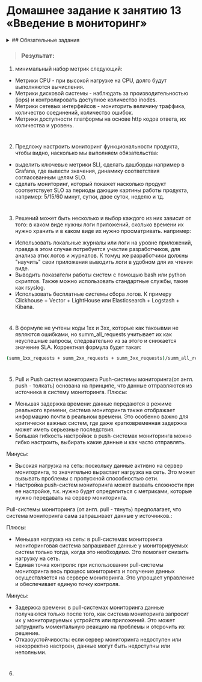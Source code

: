 # Домашнее задание к занятию 13 «Введение в мониторинг»


<details> <summary> ## Обязательные задания </summary>

1. Вас пригласили настроить мониторинг на проект. На онбординге вам рассказали, что проект представляет из себя 
платформу для вычислений с выдачей текстовых отчетов, которые сохраняются на диск. Взаимодействие с платформой 
осуществляется по протоколу http. Также вам отметили, что вычисления загружают ЦПУ. Какой минимальный набор метрик вы
выведите в мониторинг и почему?
#
2. Менеджер продукта посмотрев на ваши метрики сказал, что ему непонятно что такое RAM/inodes/CPUla. Также он сказал, 
что хочет понимать, насколько мы выполняем свои обязанности перед клиентами и какое качество обслуживания. Что вы 
можете ему предложить?
#
3. Вашей DevOps команде в этом году не выделили финансирование на построение системы сбора логов. Разработчики в свою 
очередь хотят видеть все ошибки, которые выдают их приложения. Какое решение вы можете предпринять в этой ситуации, 
чтобы разработчики получали ошибки приложения?
#
4. Вы, как опытный SRE, сделали мониторинг, куда вывели отображения выполнения SLA=99% по http кодам ответов. 
Вычисляете этот параметр по следующей формуле: summ_2xx_requests/summ_all_requests. Данный параметр не поднимается выше 
70%, но при этом в вашей системе нет кодов ответа 5xx и 4xx. Где у вас ошибка?
#
5. Опишите основные плюсы и минусы pull и push систем мониторинга.
#
6. Какие из ниже перечисленных систем относятся к push модели, а какие к pull? А может есть гибридные?

    - Prometheus 
    - TICK
    - Zabbix
    - VictoriaMetrics
    - Nagios

#
7. Склонируйте себе [репозиторий](https://github.com/influxdata/sandbox/tree/master) и запустите TICK-стэк, 
используя технологии docker и docker-compose.

В виде решения на это упражнение приведите скриншот веб-интерфейса ПО chronograf (`http://localhost:8888`). 

P.S.: если при запуске некоторые контейнеры будут падать с ошибкой - проставьте им режим `Z`, например
`./data:/var/lib:Z`
#
8. Перейдите в веб-интерфейс Chronograf (http://localhost:8888) и откройте вкладку Data explorer.
        
    - Нажмите на кнопку Add a query
    - Изучите вывод интерфейса и выберите БД telegraf.autogen
    - В `measurments` выберите cpu->host->telegraf-getting-started, а в `fields` выберите usage_system. Внизу появится график утилизации cpu.
    - Вверху вы можете увидеть запрос, аналогичный SQL-синтаксису. Поэкспериментируйте с запросом, попробуйте изменить группировку и интервал наблюдений.

Для выполнения задания приведите скриншот с отображением метрик утилизации cpu из веб-интерфейса.
#
9. Изучите список [telegraf inputs](https://github.com/influxdata/telegraf/tree/master/plugins/inputs). 
Добавьте в конфигурацию telegraf следующий плагин - [docker](https://github.com/influxdata/telegraf/tree/master/plugins/inputs/docker):
```
[[inputs.docker]]
  endpoint = "unix:///var/run/docker.sock"
```

Дополнительно вам может потребоваться донастройка контейнера telegraf в `docker-compose.yml` дополнительного volume и 
режима privileged:
```
  telegraf:
    image: telegraf:1.4.0
    privileged: true
    volumes:
      - ./etc/telegraf.conf:/etc/telegraf/telegraf.conf:Z
      - /var/run/docker.sock:/var/run/docker.sock:Z
    links:
      - influxdb
    ports:
      - "8092:8092/udp"
      - "8094:8094"
      - "8125:8125/udp"
```

После настройке перезапустите telegraf, обновите веб интерфейс и приведите скриншотом список `measurments` в 
веб-интерфейсе базы telegraf.autogen . Там должны появиться метрики, связанные с docker.

Факультативно можете изучить какие метрики собирает telegraf после выполнения данного задания.

</details>

> ### Результат:
>
1. минимальный набор метрик следующий:
- Метрики CPU - при высокой нагрузке на CPU, долго будут выполняются вычисления.
- Метрики дисковой системы - наблюдать за производительностью (iops) и контролировать доступное количество inodes.
- Метрики сетевых интерфейсов - мониторить величину траффика, количество соединений, количество ошибок. 
- Метрики доступности платформы на основе http кодов ответа, их количества и уровень.
#
2. Предложу настроить мониторинг функциональности продукта, чтобы видно, насколько мы выполняем обязательства: 
- выделить ключевые метрики SLI, сделать дашборды например в Grafana, где вывести значения, динамику соответствия согласованным целям SLO. 
- сделать мониторинг, который покажет насколько продукт соответствует SLO за периоды дающие картины работы продукта, например:  5/15/60 минут, сутки, двое суток, неделю и тд.
#
3. Решений может быть несколько и выбор каждого из них зависит от того: в каком виде нужны логи приложений, сколько времени их нужно хранить и в каком виде их нужно просматривать.
например:
- Использовать локальные журналы или логи на уровне приложений, правда в этом случае потребуется участие разработчиков, для анализа этих логов и журналов. К томуц же разработчики должны "научить" свои приложения выводить логи в удобном для их чтения виде.
- Выводить показатели работы систем с помощью bash или python скриптов. Также можно использовать стандартные службы, такие как rsyslog.
- Использовать бесплатные системы сбора логов. К примеру Clickhouse + Vector + LightHouse или Elasticsearch + Logstash + Kibana. 
#
4. В формуле не учтены коды 1xx и 3xx, которые как такоывми не являются ошибками, но summ_all_requests учитывает их как неуспешные запросы, следовательно из за этого и снижается значение SLA.
Корректная формула будет такая:
```bash
(summ_1xx_requests + summ_2xx_requests + summ_3xx_requests)/summ_all_requests
```
#
5. Pull и Push систем мониторинга
Push-системы мониторинга(от англ. push - толкать) основана на принципе, что данные отправляются из источника в систему мониторинга.
Плюсы:
- Меньшая задержка времени: данные передаются в режиме реального времени, система мониторинга также отображает информацию почти в реальном времени. Это особенно важно для критически важных систем, где даже кратковременная задержка может иметь серьезные последствия.
- Большая гибкость настройки: в push-системах мониторинга можно гибко настроить, выбирать какие данные и как часто отправлять.

Минусы:
- Высокая нагрузка на сеть: поскольку данные активно на сервер мониторинга, то значительно вырастает нагрузка на сеть. Это может вызывать проблемы с пропускной способностью сети.
- Настройка push-систем мониторинга может вызвать сложности при ее настройке, т.к. нужно будет определиться с метриками, которые нужно передавать на сервер мониторинга.

Pull-системы мониторинга (от англ. pull - тянуть) предполагает, что система мониторинга сама запрашивает данные у источников.:

Плюсы:
- Меньшая нагрузка на сеть: в pull-системах мониторинга мониторинговая система запрашивает данные у мониторируемых систем только тогда, когда это необходимо. Это помогает снизить нагрузку на сеть.
- Единая точка контроля: при использовании pull-системы мониторинга весь процесс мониторинга и получение данных осуществляется на сервере мониторинга. Это упрощает управление и обеспечивает единую точку контроля.

Минусы:
- Задержка времени: в pull-системах мониторинга данные получаются только после того, как система мониторинга запросит их у мониторируемых устройств или приложений. Это может затруднить моментальную реакцию на проблемы и отсрочить их решение.
- Отказоустойчивость: если сервер мониторинга недоступен или некорректно настроен, данные могут быть недоступны или неполными.

#
6.  